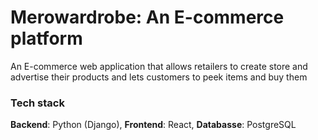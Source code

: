 # Merowardrobe: An E-commerce platform
An E-commerce web application that allows retailers to create store and advertise their products and lets customers to peek items and buy them<br>
<h3>Tech stack</h3>
<b>Backend</b>: Python (Django), <b>Frontend</b>: React, <b>Databasse</b>: PostgreSQL<br><br>

